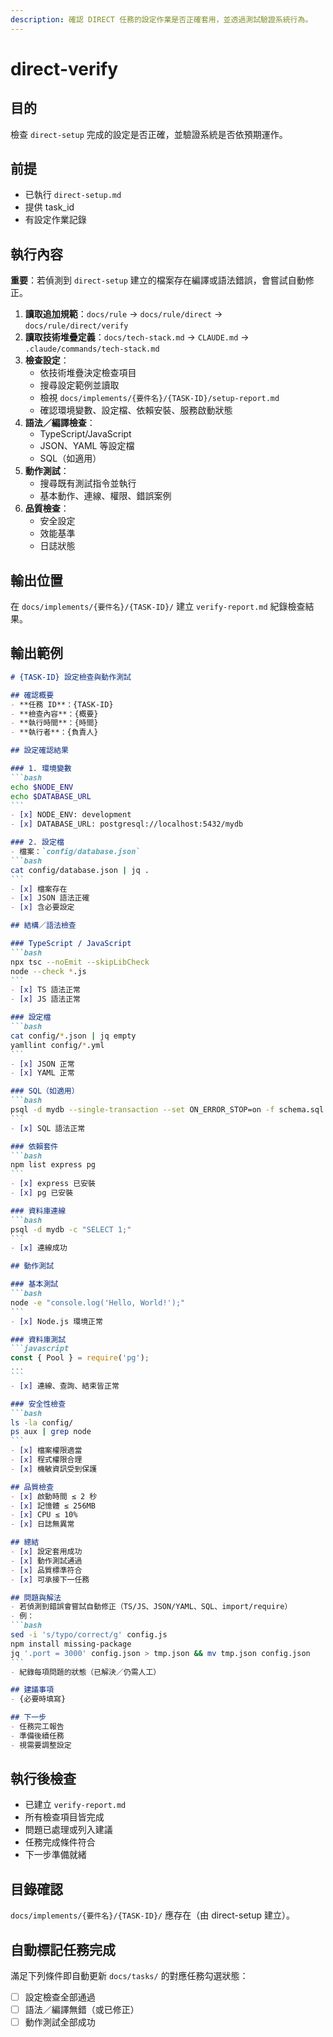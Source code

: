 ```yaml
---
description: 確認 DIRECT 任務的設定作業是否正確套用，並透過測試驗證系統行為。
---
```


# direct-verify

## 目的

檢查 `direct-setup` 完成的設定是否正確，並驗證系統是否依預期運作。

## 前提

- 已執行 `direct-setup.md`
- 提供 task_id
- 有設定作業記錄

## 執行內容

**重要**：若偵測到 `direct-setup` 建立的檔案存在編譯或語法錯誤，會嘗試自動修正。

1. **讀取追加規範**：`docs/rule` → `docs/rule/direct` → `docs/rule/direct/verify`
2. **讀取技術堆疊定義**：`docs/tech-stack.md` → `CLAUDE.md` → `.claude/commands/tech-stack.md`
3. **檢查設定**：
   - 依技術堆疊決定檢查項目
   - 搜尋設定範例並讀取
   - 檢視 `docs/implements/{要件名}/{TASK-ID}/setup-report.md`
   - 確認環境變數、設定檔、依賴安裝、服務啟動狀態
4. **語法／編譯檢查**：
   - TypeScript/JavaScript
   - JSON、YAML 等設定檔
   - SQL（如適用）
5. **動作測試**：
   - 搜尋既有測試指令並執行
   - 基本動作、連線、權限、錯誤案例
6. **品質檢查**：
   - 安全設定
   - 效能基準
   - 日誌狀態

## 輸出位置

在 `docs/implements/{要件名}/{TASK-ID}/` 建立 `verify-report.md` 紀錄檢查結果。

## 輸出範例

````markdown
# {TASK-ID} 設定檢查與動作測試

## 確認概要
- **任務 ID**：{TASK-ID}
- **檢查內容**：{概要}
- **執行時間**：{時間}
- **執行者**：{負責人}

## 設定確認結果

### 1. 環境變數
```bash
echo $NODE_ENV
echo $DATABASE_URL
```
- [x] NODE_ENV: development
- [x] DATABASE_URL: postgresql://localhost:5432/mydb

### 2. 設定檔
- 檔案：`config/database.json`
```bash
cat config/database.json | jq .
```
- [x] 檔案存在
- [x] JSON 語法正確
- [x] 含必要設定

## 結構／語法檢查

### TypeScript / JavaScript
```bash
npx tsc --noEmit --skipLibCheck
node --check *.js
```
- [x] TS 語法正常
- [x] JS 語法正常

### 設定檔
```bash
cat config/*.json | jq empty
yamllint config/*.yml
```
- [x] JSON 正常
- [x] YAML 正常

### SQL（如適用）
```bash
psql -d mydb --single-transaction --set ON_ERROR_STOP=on -f schema.sql --dry-run
```
- [x] SQL 語法正常

### 依賴套件
```bash
npm list express pg
```
- [x] express 已安裝
- [x] pg 已安裝

### 資料庫連線
```bash
psql -d mydb -c "SELECT 1;"
```
- [x] 連線成功

## 動作測試

### 基本測試
```bash
node -e "console.log('Hello, World!');"
```
- [x] Node.js 環境正常

### 資料庫測試
```javascript
const { Pool } = require('pg');
...
```
- [x] 連線、查詢、結束皆正常

### 安全性檢查
```bash
ls -la config/
ps aux | grep node
```
- [x] 檔案權限適當
- [x] 程式權限合理
- [x] 機敏資訊受到保護

## 品質檢查
- [x] 啟動時間 ≤ 2 秒
- [x] 記憶體 ≤ 256MB
- [x] CPU ≤ 10%
- [x] 日誌無異常

## 總結
- [x] 設定套用成功
- [x] 動作測試通過
- [x] 品質標準符合
- [x] 可承接下一任務

## 問題與解法
- 若偵測到錯誤會嘗試自動修正（TS/JS、JSON/YAML、SQL、import/require）
- 例：
```bash
sed -i 's/typo/correct/g' config.js
npm install missing-package
jq '.port = 3000' config.json > tmp.json && mv tmp.json config.json
```
- 紀錄每項問題的狀態（已解決／仍需人工）

## 建議事項
- {必要時填寫}

## 下一步
- 任務完工報告
- 準備後續任務
- 視需要調整設定
````

## 執行後檢查
- 已建立 `verify-report.md`
- 所有檢查項目皆完成
- 問題已處理或列入建議
- 任務完成條件符合
- 下一步準備就緒

## 目錄確認
`docs/implements/{要件名}/{TASK-ID}/` 應存在（由 direct-setup 建立）。

## 自動標記任務完成
滿足下列條件即自動更新 `docs/tasks/` 的對應任務勾選狀態：
- [ ] 設定檢查全部通過
- [ ] 語法／編譯無錯（或已修正）
- [ ] 動作測試全部成功
